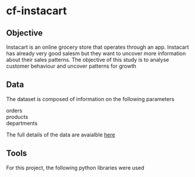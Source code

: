 # cf-instacart

## Objective 

Instacart is an online grocery store that operates through an app. Instacart has already very good salesm but they want to uncover more information about their sales patterns. The objective of this study is to analyse customer behaviour and uncover patterns for growth 


## Data 

The dataset is composed of information on the following parameters 

orders   
products   
departments  

The full details of the data are avaialble [here](https://docs.github.com/en/get-started/writing-on-github/getting-started-with-writing-and-formatting-on-github/basic-writing-and-formatting-syntax)



## Tools 

For this project, the following python libraries were used
